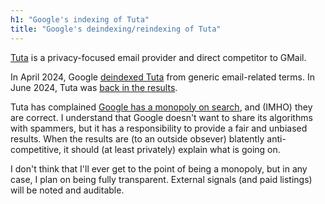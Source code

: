 ```yaml
---
h1: "Google's indexing of Tuta"
title: "Google's deindexing/reindexing of Tuta"
---
```


[Tuta](https://www.tuta.com) is a privacy-focused email provider and direct competitor to GMail.

In April 2024, Google [deindexed Tuta](https://tuta.com/blog/google-search-problem) from generic email-related terms.  In June 2024, Tuta was [back in the results](https://tuta.com/blog/unchecked-power-of-google).

Tuta has complained [Google has a monopoly on search](https://tuta.com/blog/google-search-monopoly), and (IMHO) they are correct.  I understand that Google doesn't want to share its algorithms with spammers, but it has a responsibility to provide a fair and unbiased results.  When the results are (to an outside
obsever) blatently anti-competitive, it should (at least privately) explain what is going on.

I don't think that I'll ever get to the point of being a monopoly, but in any case, I plan on being fully transparent.  External signals (and paid listings) will be noted and auditable.

